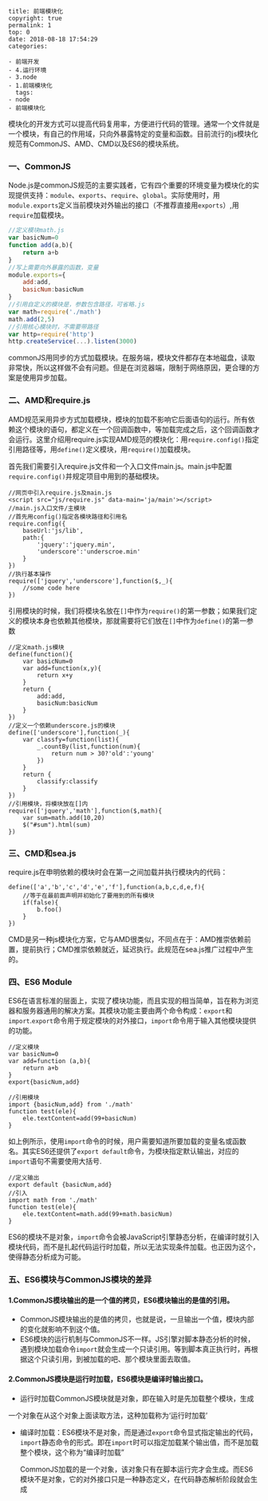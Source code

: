```
title: 前端模块化
copyright: true
permalink: 1
top: 0
date: 2018-08-18 17:54:29
categories:

- 前端开发
- 4.运行环境
- 3.node
- 1.前端模块化
  tags:
- node
- 前端模块化
```

模块化的开发方式可以提高代码复用率，方便进行代码的管理。通常一个文件就是一个模块，有自己的作用域，只向外暴露特定的变量和函数。目前流行的js模块化规范有CommonJS、AMD、CMD以及ES6的模块系统。

### 一、CommonJS

Node.js是commonJS规范的主要实践者，它有四个重要的环境变量为模块化的实现提供支持：`module`、`exports`、`require`、`global`。实际使用时，用`module.exports`定义当前模块对外输出的接口（不推荐直接用`exports`）,用`require`加载模块。

```js
//定义模块math.js
var basicNum=0
function add(a,b){
	return a+b
}
//写上需要向外暴露的函数，变量
module.exports={
	add:add,
	basicNum:basicNum
}
//引用自定义的模块是，参数包含路径，可省略.js
var math=require('./math')
math.add(2,5)
//引用核心模块时，不需要带路径
var http=require('http')
http.createService(...).listen(3000)
```

commonJS用同步的方式加载模块。在服务端，模块文件都存在本地磁盘，读取非常快，所以这样做不会有问题。但是在浏览器端，限制于网络原因，更合理的方案是使用异步加载。

### 二、AMD和require.js

AMD规范采用异步方式加载模块，模块的加载不影响它后面语句的运行。所有依赖这个模块的语句，都定义在一个回调函数中，等加载完成之后，这个回调函数才会运行。这里介绍用require.js实现AMD规范的模块化：用`require.config()`指定引用路径等，用`define()`定义模块，用`require()`加载模块。

首先我们需要引入require.js文件和一个入口文件main.js。main.js中配置`require.config()`并规定项目中用到的基础模块。

```
//网页中引入require.js及main.js
<script src="js/require.js" data-main='ja/main'></script>
//main.js入口文件/主模块
//首先用config()指定各模块路径和引用名
require.config({
	baseUrl:'js/lib',
	path:{
		'jquery':'jquery.min',
		'underscore':'underscroe.min'
	}
})
//执行基本操作
require(['jquery','underscore'],function($,_){
	//some code here
})
```

引用模块的时候，我们将模块名放在`[]`中作为`require()`的第一参数；如果我们定义的模块本身也依赖其他模块，那就需要将它们放在`[]`中作为`define()`的第一参数

```
//定义math.js模块
define(function(){
	var basicNum=0
	var add=function(x,y){
		return x+y
	}
	return {
		add:add,
		basicNum:basicNum
	}
})
//定义一个依赖underscore.js的模块
define(['underscore'],function(_){
	var classfy=function(list){
		_.countBy(list,function(num){
			return num > 30?'old':'young'
		})
	}
	return {
		classify:classify
	}
})
//引用模块，将模块放在[]内
require(['jquery','math'],function($,math){
	var sum=math.add(10,20)
	$("#sum").html(sum)
})
```

### 三、CMD和sea.js

require.js在申明依赖的模块时会在第一之间加载并执行模块内的代码：

```
define(['a','b','c','d','e','f'],function(a,b,c,d,e,f){
	//等于在最前面声明并初始化了要用到的所有模块
	if(false){
		b.foo()
	}
})
```

CMD是另一种js模块化方案，它与AMD很类似，不同点在于：AMD推崇依赖前置，提前执行；CMD推崇依赖就近，延迟执行。此规范在sea.js推广过程中产生的。

### 四、ES6 Module

ES6在语言标准的层面上，实现了模块功能，而且实现的相当简单，旨在称为浏览器和服务器通用的解决方案。其模块功能主要由两个命令构成：`export`和`import`.`export`命令用于规定模块的对外接口，`import`命令用于输入其他模块提供的功能。

```
//定义模块
var basicNum=0
var add=function (a,b){
	return a+b
}
export{basicNum,add}

//引用模块
import {basicNum,add} from './math'
function test(ele){
	ele.textContent=add(99+basicNum)
}
```

如上例所示，使用`import`命令的时候，用户需要知道所要加载的变量名或函数名。其实ES6还提供了`export default`命令，为模块指定默认输出，对应的`import`语句不需要使用大括号.

```
//定义输出
export default {basicNum,add}
//引入
import math from './math'
function test(ele){
	ele.textContent=math.add(99+math.basicNum)
}
```

ES6的模块不是对象，`import`命令会被JavaScript引擎静态分析，在编译时就引入模块代码，而不是扎起代码运行时加载，所以无法实现条件加载。也正因为这个，使得静态分析成为可能。

### 五、ES6模块与CommonJS模块的差异

#### 1.CommonJS模块输出的是一个值的拷贝，ES6模块输出的是值的引用。

- CommonJS模块输出的是值的拷贝，也就是说，一旦输出一个值，模块内部的变化就影响不到这个值。
- ES6模块的运行机制与CommonJS不一样。JS引擎对脚本静态分析的时候，遇到模块加载命令`import`就会生成一个只读引用。等到脚本真正执行时，再根据这个只读引用，到被加载的吧、那个模块里面去取值。

#### 2.CommonJS模块是运行时加载，ES6模块是编译时输出接口。

- 运行时加载CommonJS模块就是对象，即在输入时是先加载整个模块，生成

一个对象在从这个对象上面读取方法，这种加载称为‘运行时加载’

- 编译时加载：ES6模块不是对象，而是通过`export`命令显式指定输出的代码，`import`静态命令的形式。即在`import`时可以指定加载某个输出值，而不是加载整个模块，这个称为“编译时加载”

  CommonJS加载的是一个对象，该对象只有在脚本运行完才会生成。而ES6模块不是对象，它的对外接口只是一种静态定义，在代码静态解析阶段就会生成

